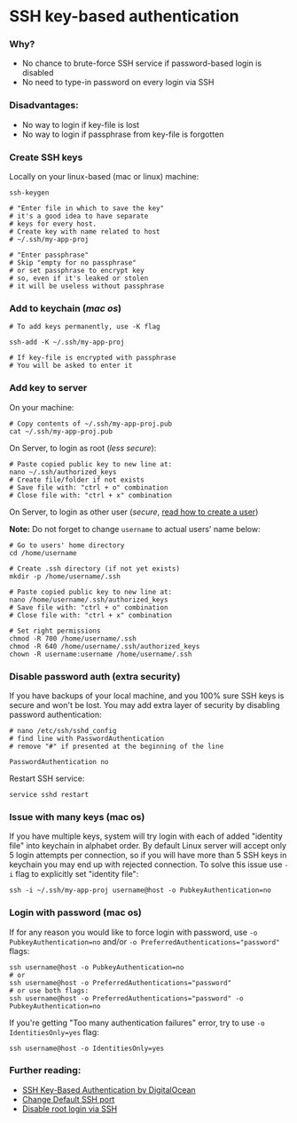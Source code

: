 SSH key-based authentication
======

### Why?
 - No chance to brute-force SSH service if password-based login is disabled
 - No need to type-in password on every login via SSH

### Disadvantages:
 - No way to login if key-file is lost
 - No way to login if passphrase from key-file is forgotten

### Create SSH keys
Locally on your linux-based (mac or linux) machine:
```shell
ssh-keygen

# "Enter file in which to save the key"
# it's a good idea to have separate
# keys for every host.
# Create key with name related to host
# ~/.ssh/my-app-proj

# "Enter passphrase"
# Skip "empty for no passphrase"
# or set passphrase to encrypt key
# so, even if it's leaked or stolen
# it will be useless without passphrase
```

### Add to keychain (*mac os*)
```shell
# To add keys permanently, use -K flag

ssh-add -K ~/.ssh/my-app-proj

# If key-file is encrypted with passphrase
# You will be asked to enter it
```

### Add key to server
On your machine:
```shell
# Copy contents of ~/.ssh/my-app-proj.pub
cat ~/.ssh/my-app-proj.pub
```

On Server, to login as root (*less secure*):
```shell
# Paste copied public key to new line at:
nano ~/.ssh/authorized_keys
# Create file/folder if not exists
# Save file with: "ctrl + o" combination
# Close file with: "ctrl + x" combination
```

On Server, to login as other user (*secure*, [read how to create a user](https://github.com/VeliovGroup/ostrio/blob/master/tutorials/linux/users/create-user.md))

__Note:__ Do not forget to change `username` to actual users' name below:
```shell
# Go to users' home directory
cd /home/username

# Create .ssh directory (if not yet exists)
mkdir -p /home/username/.ssh

# Paste copied public key to new line at:
nano /home/username/.ssh/authorized_keys
# Save file with: "ctrl + o" combination
# Close file with: "ctrl + x" combination

# Set right permissions
chmod -R 700 /home/username/.ssh
chmod -R 640 /home/username/.ssh/authorized_keys
chown -R username:username /home/username/.ssh
```

### Disable password auth (extra security)
If you have backups of your local machine, and you 100% sure SSH keys is secure and won't be lost. You may add extra layer of security by disabling password authentication:
```shell
# nano /etc/ssh/sshd_config
# find line with PasswordAuthentication
# remove "#" if presented at the beginning of the line

PasswordAuthentication no
```

Restart SSH service:
```shell
service sshd restart
```

### Issue with many keys (mac os)
If you have multiple keys, system will try login with each of added "identity file" into keychain in alphabet order. 
By default Linux server will accept only 5 login attempts per connection, so if you will have more than 5 SSH keys in keychain you may end up with rejected connection. To solve this issue use `-i` flag to explicitly set "identity file":
```shell
ssh -i ~/.ssh/my-app-proj username@host -o PubkeyAuthentication=no
```

### Login with password (mac os)
If for any reason you would like to force login with password, use `-o PubkeyAuthentication=no` and/or `-o PreferredAuthentications="password"` flags:
```shell
ssh username@host -o PubkeyAuthentication=no
# or
ssh username@host -o PreferredAuthentications="password"
# or use both flags:
ssh username@host -o PreferredAuthentications="password" -o PubkeyAuthentication=no
```

If you're getting "Too many authentication failures" error, try to use `-o IdentitiesOnly=yes` flag:
```shell
ssh username@host -o IdentitiesOnly=yes
```

### Further reading:
 - [SSH Key-Based Authentication by DigitalOcean](https://www.digitalocean.com/community/tutorials/how-to-configure-ssh-key-based-authentication-on-a-linux-server)
 - [Change Default SSH port](https://github.com/VeliovGroup/ostrio/blob/master/tutorials/linux/security/change-ssh-port.md)
 - [Disable root login via SSH](https://github.com/VeliovGroup/ostrio/blob/master/tutorials/linux/security/disable-ssh-root.md)

